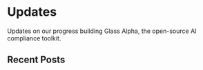 # Updates

Updates on our progress building Glass Alpha, the open-source AI compliance toolkit.

## Recent Posts
